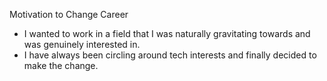 Motivation to Change Career
- I wanted to work in a field that I was naturally gravitating towards and was genuinely interested in.
- I have always been circling around tech interests and finally decided to make the change.
